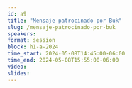 ```yaml
---
id: a9
title: "Mensaje patrocinado por Buk"
slug: /mensaje-patrocinado-por-buk
speakers:
format: session
block: h1-a-2024
time_start: 2024-05-08T14:45:00-06:00
time_end: 2024-05-08T15:55:00-06:00
video:
slides:
---
```

